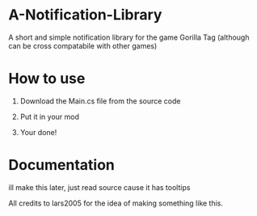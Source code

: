 # A-Notification-Library
A short and simple notification library for the game Gorilla Tag (although can be cross compatabile with other games)

# How to use

1. Download the Main.cs file from the source code

2. Put it in your mod

3. Your done!

# Documentation

ill make this later, just read source cause it has tooltips

All credits to lars2005 for the idea of making something like this.
